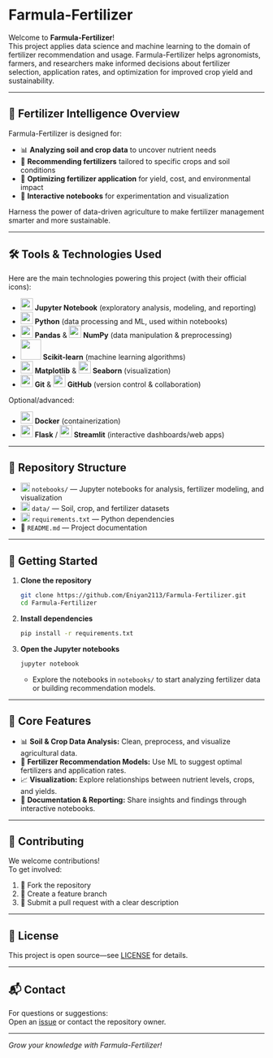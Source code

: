 # Farmula-Fertilizer

Welcome to **Farmula-Fertilizer**!  
This project applies data science and machine learning to the domain of fertilizer recommendation and usage. Farmula-Fertilizer helps agronomists, farmers, and researchers make informed decisions about fertilizer selection, application rates, and optimization for improved crop yield and sustainability.

---

## 🌱 Fertilizer Intelligence Overview

Farmula-Fertilizer is designed for:
- 📊 **Analyzing soil and crop data** to uncover nutrient needs
- 🧪 **Recommending fertilizers** tailored to specific crops and soil conditions
- 🚜 **Optimizing fertilizer application** for yield, cost, and environmental impact
- 📝 **Interactive notebooks** for experimentation and visualization

Harness the power of data-driven agriculture to make fertilizer management smarter and more sustainable.

---

## 🛠️ Tools & Technologies Used

Here are the main technologies powering this project (with their official icons):

- <img src="https://cdn.jsdelivr.net/gh/devicons/devicon/icons/jupyter/jupyter-original.svg" width="24"/> **Jupyter Notebook** (exploratory analysis, modeling, and reporting)
- <img src="https://cdn.jsdelivr.net/gh/devicons/devicon/icons/python/python-original.svg" width="24"/> **Python** (data processing and ML, used within notebooks)
- <img src="https://cdn.jsdelivr.net/gh/devicons/devicon/icons/pandas/pandas-original.svg" width="24"/> **Pandas** & <img src="https://cdn.jsdelivr.net/gh/devicons/devicon/icons/numpy/numpy-original.svg" width="24"/> **NumPy** (data manipulation & preprocessing)
- <img src="https://scikit-learn.org/stable/_static/scikit-learn-logo-small.png" width="40"/> **Scikit-learn** (machine learning algorithms)
- <img src="https://cdn.jsdelivr.net/gh/devicons/devicon/icons/matplotlib/matplotlib-original.svg" width="24"/> **Matplotlib** & <img src="https://seaborn.pydata.org/_static/logo-wide-lightbg.svg" width="24"/> **Seaborn** (visualization)
- <img src="https://cdn.jsdelivr.net/gh/devicons/devicon/icons/git/git-original.svg" width="24"/> **Git** & <img src="https://cdn.jsdelivr.net/gh/devicons/devicon/icons/github/github-original.svg" width="24"/> **GitHub** (version control & collaboration)

Optional/advanced:
- <img src="https://cdn.jsdelivr.net/gh/devicons/devicon/icons/docker/docker-original.svg" width="24"/> **Docker** (containerization)
- <img src="https://cdn.jsdelivr.net/gh/devicons/devicon/icons/flask/flask-original.svg" width="24"/> **Flask** / <img src="https://streamlit.io/images/brand/streamlit-logo-secondary-colormark-darktext.svg" width="24"/> **Streamlit** (interactive dashboards/web apps)

---

## 📂 Repository Structure

- <img src="https://cdn.jsdelivr.net/gh/devicons/devicon/icons/jupyter/jupyter-original.svg" width="18"/> `notebooks/` — Jupyter notebooks for analysis, fertilizer modeling, and visualization  
- <img src="https://cdn.jsdelivr.net/gh/devicons/devicon/icons/pandas/pandas-original.svg" width="18"/> `data/` — Soil, crop, and fertilizer datasets  
- <img src="https://cdn.jsdelivr.net/gh/devicons/devicon/icons/python/python-original.svg" width="18"/> `requirements.txt` — Python dependencies  
- 📄 `README.md` — Project documentation  

---

## 🚀 Getting Started

1. **Clone the repository**  
   ```bash
   git clone https://github.com/Eniyan2113/Farmula-Fertilizer.git
   cd Farmula-Fertilizer
   ```

2. **Install dependencies**  
   ```bash
   pip install -r requirements.txt
   ```

3. **Open the Jupyter notebooks**  
   ```bash
   jupyter notebook
   ```
   - Explore the notebooks in `notebooks/` to start analyzing fertilizer data or building recommendation models.

---

## 🌟 Core Features

- 📊 **Soil & Crop Data Analysis:** Clean, preprocess, and visualize agricultural data.
- 🧪 **Fertilizer Recommendation Models:** Use ML to suggest optimal fertilizers and application rates.
- 📈 **Visualization:** Explore relationships between nutrient levels, crops, and yields.
- 📝 **Documentation & Reporting:** Share insights and findings through interactive notebooks.

---

## 🤝 Contributing

We welcome contributions!  
To get involved:
1. 🍴 Fork the repository  
2. 🌿 Create a feature branch  
3. 🔁 Submit a pull request with a clear description

---

## 📄 License

This project is open source—see [LICENSE](LICENSE) for details.

---

## 📬 Contact

For questions or suggestions:  
Open an [issue](https://github.com/Eniyan2113/Farmula-Fertilizer/issues) or contact the repository owner.

---

_Grow your knowledge with Farmula-Fertilizer!_
